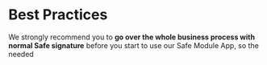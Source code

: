 # Best Practices

We strongly recommend you to **go over the whole business process with normal Safe signature** before you start to use our Safe Module App, so the needed&#x20;
